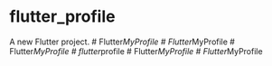 # flutter_profile

A new Flutter project.
#   F l u t t e r _ M y P r o f i l e  
 #   F l u t t e r _ M y P r o f i l e  
 #   F l u t t e r _ M y P r o f i l e  
 #   f l u t t e r _ p r o f i l e  
 #   F l u t t e r _ M y P r o f i l e  
 #   F l u t t e r _ M y P r o f i l e  
 